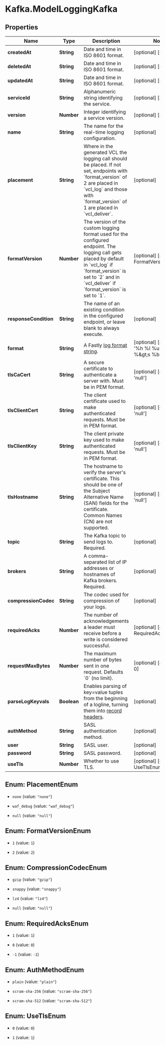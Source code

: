 # Kafka.ModelLoggingKafka

## Properties

Name | Type | Description | Notes
------------ | ------------- | ------------- | -------------
**createdAt** | **String** | Date and time in ISO 8601 format. | [optional] [readonly] 
**deletedAt** | **String** | Date and time in ISO 8601 format. | [optional] [readonly] 
**updatedAt** | **String** | Date and time in ISO 8601 format. | [optional] [readonly] 
**serviceId** | **String** | Alphanumeric string identifying the service. | [optional] [readonly] 
**version** | **Number** | Integer identifying a service version. | [optional] [readonly] 
**name** | **String** | The name for the real-time logging configuration. | [optional] 
**placement** | **String** | Where in the generated VCL the logging call should be placed. If not set, endpoints with &#x60;format_version&#x60; of 2 are placed in &#x60;vcl_log&#x60; and those with &#x60;format_version&#x60; of 1 are placed in &#x60;vcl_deliver&#x60;.  | [optional] 
**formatVersion** | **Number** | The version of the custom logging format used for the configured endpoint. The logging call gets placed by default in &#x60;vcl_log&#x60; if &#x60;format_version&#x60; is set to &#x60;2&#x60; and in &#x60;vcl_deliver&#x60; if &#x60;format_version&#x60; is set to &#x60;1&#x60;.   | [optional] [default to FormatVersionEnum.2]
**responseCondition** | **String** | The name of an existing condition in the configured endpoint, or leave blank to always execute. | [optional] 
**format** | **String** | A Fastly [log format string](https://docs.fastly.com/en/guides/custom-log-formats). | [optional] [default to &#39;%h %l %u %t &quot;%r&quot; %&amp;gt;s %b&#39;]
**tlsCaCert** | **String** | A secure certificate to authenticate a server with. Must be in PEM format. | [optional] [default to &#39;null&#39;]
**tlsClientCert** | **String** | The client certificate used to make authenticated requests. Must be in PEM format. | [optional] [default to &#39;null&#39;]
**tlsClientKey** | **String** | The client private key used to make authenticated requests. Must be in PEM format. | [optional] [default to &#39;null&#39;]
**tlsHostname** | **String** | The hostname to verify the server&#39;s certificate. This should be one of the Subject Alternative Name (SAN) fields for the certificate. Common Names (CN) are not supported. | [optional] [default to &#39;null&#39;]
**topic** | **String** | The Kafka topic to send logs to. Required. | [optional] 
**brokers** | **String** | A comma-separated list of IP addresses or hostnames of Kafka brokers. Required. | [optional] 
**compressionCodec** | **String** | The codec used for compression of your logs. | [optional] 
**requiredAcks** | **Number** | The number of acknowledgements a leader must receive before a write is considered successful. | [optional] [default to RequiredAcksEnum.1]
**requestMaxBytes** | **Number** | The maximum number of bytes sent in one request. Defaults &#x60;0&#x60; (no limit). | [optional] [default to 0]
**parseLogKeyvals** | **Boolean** | Enables parsing of key&#x3D;value tuples from the beginning of a logline, turning them into [record headers](https://cwiki.apache.org/confluence/display/KAFKA/KIP-82+-+Add+Record+Headers). | [optional] 
**authMethod** | **String** | SASL authentication method. | [optional] 
**user** | **String** | SASL user. | [optional] 
**password** | **String** | SASL password. | [optional] 
**useTls** | **Number** | Whether to use TLS. | [optional] [default to UseTlsEnum.0]



## Enum: PlacementEnum


* `none` (value: `"none"`)

* `waf_debug` (value: `"waf_debug"`)

* `null` (value: `"null"`)





## Enum: FormatVersionEnum


* `1` (value: `1`)

* `2` (value: `2`)





## Enum: CompressionCodecEnum


* `gzip` (value: `"gzip"`)

* `snappy` (value: `"snappy"`)

* `lz4` (value: `"lz4"`)

* `null` (value: `"null"`)





## Enum: RequiredAcksEnum


* `1` (value: `1`)

* `0` (value: `0`)

* `-1` (value: `-1`)





## Enum: AuthMethodEnum


* `plain` (value: `"plain"`)

* `scram-sha-256` (value: `"scram-sha-256"`)

* `scram-sha-512` (value: `"scram-sha-512"`)





## Enum: UseTlsEnum


* `0` (value: `0`)

* `1` (value: `1`)




